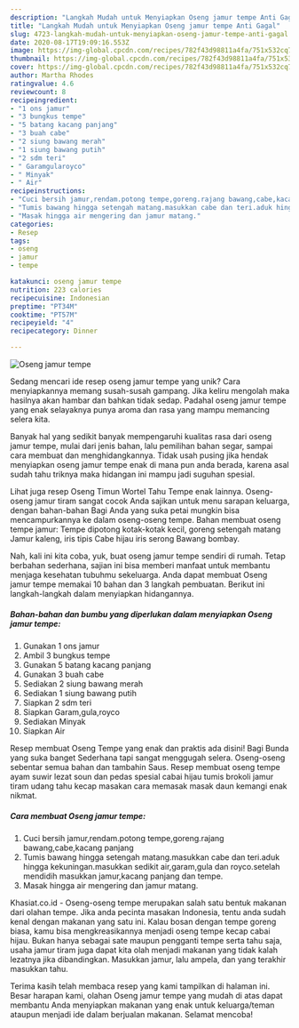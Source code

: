 ```yaml
---
description: "Langkah Mudah untuk Menyiapkan Oseng jamur tempe Anti Gagal"
title: "Langkah Mudah untuk Menyiapkan Oseng jamur tempe Anti Gagal"
slug: 4723-langkah-mudah-untuk-menyiapkan-oseng-jamur-tempe-anti-gagal
date: 2020-08-17T19:09:16.553Z
image: https://img-global.cpcdn.com/recipes/782f43d98811a4fa/751x532cq70/oseng-jamur-tempe-foto-resep-utama.jpg
thumbnail: https://img-global.cpcdn.com/recipes/782f43d98811a4fa/751x532cq70/oseng-jamur-tempe-foto-resep-utama.jpg
cover: https://img-global.cpcdn.com/recipes/782f43d98811a4fa/751x532cq70/oseng-jamur-tempe-foto-resep-utama.jpg
author: Martha Rhodes
ratingvalue: 4.6
reviewcount: 8
recipeingredient:
- "1 ons jamur"
- "3 bungkus tempe"
- "5 batang kacang panjang"
- "3 buah cabe"
- "2 siung bawang merah"
- "1 siung bawang putih"
- "2 sdm teri"
- " Garamgularoyco"
- " Minyak"
- " Air"
recipeinstructions:
- "Cuci bersih jamur,rendam.potong tempe,goreng.rajang bawang,cabe,kacang panjang"
- "Tumis bawang hingga setengah matang.masukkan cabe dan teri.aduk hingga kekuningan.masukkan sedikit air,garam,gula dan royco.setelah mendidih masukkan jamur,kacang panjang dan tempe."
- "Masak hingga air mengering dan jamur matang."
categories:
- Resep
tags:
- oseng
- jamur
- tempe

katakunci: oseng jamur tempe 
nutrition: 223 calories
recipecuisine: Indonesian
preptime: "PT34M"
cooktime: "PT57M"
recipeyield: "4"
recipecategory: Dinner

---
```



![Oseng jamur tempe](https://img-global.cpcdn.com/recipes/782f43d98811a4fa/751x532cq70/oseng-jamur-tempe-foto-resep-utama.jpg)

Sedang mencari ide resep oseng jamur tempe yang unik? Cara menyiapkannya memang susah-susah gampang. Jika keliru mengolah maka hasilnya akan hambar dan bahkan tidak sedap. Padahal oseng jamur tempe yang enak selayaknya punya aroma dan rasa yang mampu memancing selera kita.

Banyak hal yang sedikit banyak mempengaruhi kualitas rasa dari oseng jamur tempe, mulai dari jenis bahan, lalu pemilihan bahan segar, sampai cara membuat dan menghidangkannya. Tidak usah pusing jika hendak menyiapkan oseng jamur tempe enak di mana pun anda berada, karena asal sudah tahu triknya maka hidangan ini mampu jadi suguhan spesial.

Lihat juga resep Oseng Timun Wortel Tahu Tempe enak lainnya. Oseng-oseng jamur tiram sangat cocok Anda sajikan untuk menu sarapan keluarga, dengan bahan-bahan Bagi Anda yang suka petai mungkin bisa mencampurkannya ke dalam oseng-oseng tempe. Bahan membuat oseng tempe jamur: Tempe dipotong kotak-kotak kecil, goreng setengah matang Jamur kaleng, iris tipis Cabe hijau iris serong Bawang bombay.


Nah, kali ini kita coba, yuk, buat oseng jamur tempe sendiri di rumah. Tetap berbahan sederhana, sajian ini bisa memberi manfaat untuk membantu menjaga kesehatan tubuhmu sekeluarga. Anda dapat membuat Oseng jamur tempe memakai 10 bahan dan 3 langkah pembuatan. Berikut ini langkah-langkah dalam menyiapkan hidangannya.

<!--inarticleads1-->

##### Bahan-bahan dan bumbu yang diperlukan dalam menyiapkan Oseng jamur tempe:

1. Gunakan 1 ons jamur
1. Ambil 3 bungkus tempe
1. Gunakan 5 batang kacang panjang
1. Gunakan 3 buah cabe
1. Sediakan 2 siung bawang merah
1. Sediakan 1 siung bawang putih
1. Siapkan 2 sdm teri
1. Siapkan  Garam,gula,royco
1. Sediakan  Minyak
1. Siapkan  Air


Resep membuat Oseng Tempe yang enak dan praktis ada disini! Bagi Bunda yang suka banget Sederhana tapi sangat menggugah selera. Oseng-oseng sebentar semua bahan dan tambahin Saus. Resep membuat oseng tempe ayam suwir lezat soun dan pedas spesial cabai hijau tumis brokoli jamur tiram udang tahu kecap masakan cara memasak masak daun kemangi enak nikmat. 

<!--inarticleads2-->

##### Cara membuat Oseng jamur tempe:

1. Cuci bersih jamur,rendam.potong tempe,goreng.rajang bawang,cabe,kacang panjang
1. Tumis bawang hingga setengah matang.masukkan cabe dan teri.aduk hingga kekuningan.masukkan sedikit air,garam,gula dan royco.setelah mendidih masukkan jamur,kacang panjang dan tempe.
1. Masak hingga air mengering dan jamur matang.


Khasiat.co.id - Oseng-oseng tempe merupakan salah satu bentuk makanan dari olahan tempe. Jika anda pecinta masakan Indonesia, tentu anda sudah kenal dengan makanan yang satu ini. Kalau bosan dengan tempe goreng biasa, kamu bisa mengkreasikannya menjadi oseng tempe kecap cabai hijau. Bukan hanya sebagai sate maupun pengganti tempe serta tahu saja, usaha jamur tiram juga dapat kita olah menjadi makanan yang tidak kalah lezatnya jika dibandingkan. Masukkan jamur, lalu ampela, dan yang terakhir masukkan tahu. 

Terima kasih telah membaca resep yang kami tampilkan di halaman ini. Besar harapan kami, olahan Oseng jamur tempe yang mudah di atas dapat membantu Anda menyiapkan makanan yang enak untuk keluarga/teman ataupun menjadi ide dalam berjualan makanan. Selamat mencoba!

